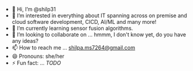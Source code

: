 - 👋 Hi, I’m @shilp31
- 👀 I’m interested in everything about IT spanning across on premise and cloud software development, CICD, AI/ML and many more!
- 🌱 I’m currently learning sensor fusion algorithms. 
- 💞️ I’m looking to collaborate on ... hmmm, I don't know yet, do you have any ideas? 
- 📫 How to reach me ... shilpa.ms7264@gmail.com
- 😄 Pronouns: she/her
- ⚡ Fun fact: ... *TODO*

<!---
shilp31/shilp31 is a ✨ special ✨ repository because its `README.md` (this file) appears on your GitHub profile.
You can click the Preview link to take a look at your changes.
--->
